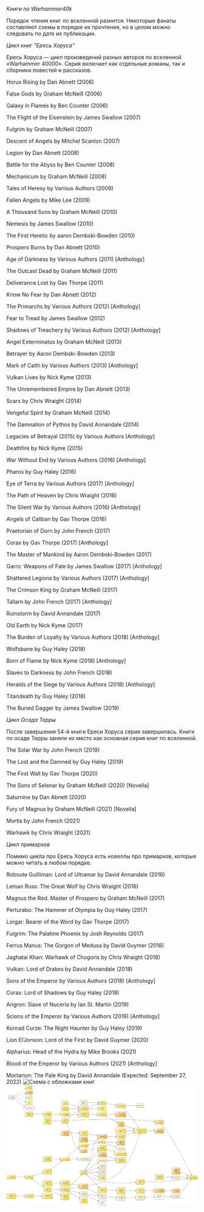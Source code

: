 *Книги по Warhammer40k*

Порядок чтения книг по вселенной разнится. Некоторые фанаты составляют схемы в порядке их прочтения, но в целом можно следовать по дате их публикации.

*Цикл книг "Ересь Хоруса"*

Ересь Хоруса — цикл произведений разных авторов по вселенной «Warhammer 40000». Серия включает как отдельные романы, так и сборники повестей и рассказов.

Horus Rising by Dan Abnett (2006)

False Gods by Graham McNeill (2006)

Galaxy in Flames by Ben Counter (2006)

The Flight of the Eisenstein by James Swallow (2007)

Fulgrim by Graham McNeill (2007)

Descent of Angels by Mitchel Scanlon (2007)

Legion by Dan Abnett (2008)

Battle for the Abyss by Ben Counter (2008)

Mechanicum by Graham McNeill (2008)

Tales of Heresy by Various Authors (2009)

Fallen Angels by Mike Lee (2009)

A Thousand Sons by Graham McNeill (2010)

Nemesis by James Swallow (2010)

The First Heretic by aaron Dembski-Bowden (2010)

Prospero Burns by Dan Abnett (2010)

Age of Darkness by Various Authors (2011) [Anthology]

The Outcast Dead by Graham McNeill (2011)

Deliverance Lost by Gav Thorpe (2011)

Know No Fear by Dan Abnett (2012)

The Primarchs by Various Authors (2012) [Anthology]

Fear to Tread by James Swallow (2012)

Shadows of Treachery by Various Authors (2012) [Anthology]

Angel Exterminatus by Graham McNeill (2013)

Betrayer by Aaron Dembski-Bowden (2013)

Mark of Calth by Various Authors (2013) [Anthology]

Vulkan Lives by Nick Kyme (2013)

The Unremembered Empire by Dan Abnett (2013)

Scars by Chris Wraight (2014)

Vengeful Spirit by Graham McNeill (2014)

The Damnation of Pythos by David Annandale (2014)

Legacies of Betrayal (2015) by Various Authors [Anthology]

Deathfire by Nick Kyme (2015)

War Without End by Various Authors (2016) [Anthology]

Pharos by Guy Haley (2016)

Eye of Terra by Various Authors (2017) [Anthology]

The Path of Heaven by Chris Wraight (2016)

The Silent War by Various Authors (2016) [Anthology]

Angels of Caliban by Gav Thorpe (2016)

Praetorian of Dorn by John French (2017)

Corax by Gav Thorpe (2017) [Anthology]

The Master of Mankind by Aaron Dembski-Bowden (2017)

Garro: Weapons of Fate by James Swallow (2017) [Anthology]

Shattered Legions by Various Authors (2017) [Anthology]

The Crimson King by Graham McNeill (2017)

Tallarn by John French (2017) [Anthology]

Ruinstorm by David Annandale (2017)

Old Earth by Nick Kyme (2017)

The Burden of Loyalty by Various Authors (2018) [Anthology]

Wolfsbane by Guy Haley (2018)

Born of Flame by Nick Kyme (2018) [Anthology]

Slaves to Darkness by John French (2018)

Heralds of the Siege by Various Authors (2018) [Anthology]

Titandeath by Guy Haley (2018)

The Buried Dagger by James Swallow (2019)

*Цикл Осада Терры*

После завершения 54-й книги Ереси Хоруса серия завершилась. Книги по осаде Терры заняли их место как основная серия книг по вселенной.

The Solar War by John French (2019)

The Lost and the Damned by Guy Haley (2019)

The First Wall by Gav Thorpe (2020)

The Sons of Selenar by Graham McNeill (2020) [Novella]

Saturnine by Dan Abnett (2020)

Fury of Magnus by Graham McNeill (2021) [Novella]

Mortis by John French (2021)

Warhawk by Chris Wraight (2021)

*Цикл примархов*

Помимо цикла про Ересь Хоруса есть новеллы про примархов, которые можно читать в любом порядке.

Roboute Guilliman: Lord of Ultramar by David Annandale (2016)

Leman Russ: The Great Wolf by Chris Wraight (2016)

Magnus the Red: Master of Prospero by Graham McNeill (2017)

Perturabo: The Hammer of Olympia by Guy Haley (2017)

Lorgar: Bearer of the Word by Gav Thorpe (2017)

Fulgrim: The Palatine Phoenix by Josh Reynolds (2017)

Ferrus Manus: The Gorgon of Medusa by David Guymer (2018)

Jaghatai Khan: Warhawk of Chogoris by Chris Wraight (2018)

Vulkan: Lord of Drakes by David Annandale (2018)

Sons of the Emperor by Various Authors (2018) [Anthology]

Corax: Lord of Shadows by Guy Haley (2018)

Angron: Slave of Nuceria by Ian St. Martin (2019)

Scions of the Emperor by Various Authors (2019) [Anthology]

Konrad Curze: The Night Haunter by Guy Haley (2019)

Lion El’Jonson: Lord of the First by David Guymer (2020)

Alpharius: Head of the Hydra by Mike Brooks (2021)

Blood of the Emperor by Various Authors (2021) [Anthology]

Mortarion: The Pale King by David Annandale (Expected: September 27, 2022)
![Схема с обложками книг](book_order.png)
![Упрощённая схема](book_order1.png)
